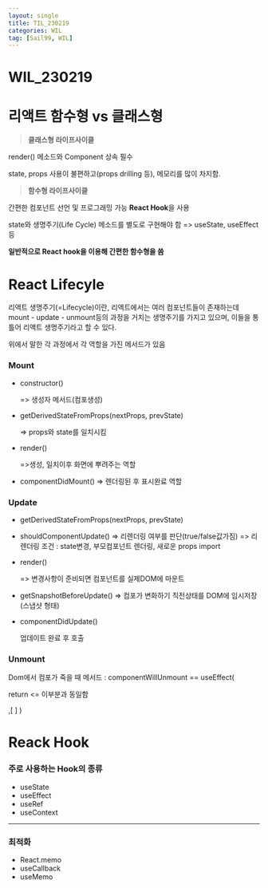 ```yaml
---
layout: single
title: TIL_230219
categories: WIL
tag: [Sail99, WIL]
---
```




# WIL_230219



# 리액트 함수형 vs 클래스형

> **클래스형 라이프사이클**

render() 메소드와 Component 상속 필수

state, props 사용이 불편하고(props drilling 등), 메모리를 많이 차지함.



>  **함수형 라이프사이클**

간편한 컴포넌트 선언 및 프로그래밍 가능 **React Hook**을 사용

state와 생명주기(Life Cycle) 메소드를 별도로 구현해야 함 => useState, useEffect 등



**일반적으로 React hook을 이용해 간편한 함수형을 씀**

# React Lifecyle

리액트 생명주기(=Lifecycle)이란, 리액트에서는 여러 컴포넌트들이 존재하는데 
mount - update - unmount등의 과정을 거치는 생명주기를 가지고 있으며,
이들을 통틀어 리액트 생명주기라고 할 수 있다.

위에서 말한 각 과정에서 각 역할을 가진 메서드가 있음



### Mount

- constructor()

  => 생성자 메서드(컴포생성)

- getDerivedStateFromProps(nextProps, prevState)

  => props와 state를 일치시킴

- render()

  =>생성, 일치이후 화면에 뿌려주는 역할

- componentDidMount()
  => 렌더링된 후 표시완료 역할



### Update

- getDerivedStateFromProps(nextProps, prevState)

- shouldComponentUpdate()
  => 리렌더링 여부를 판단(true/false값가짐)
  => 리렌더링 조건 : state변경, 부모컴포넌트 렌더링, 새로운 props import

- render()

  => 변경사항이 준비되면 컴포넌트를 실제DOM에 마운트

- getSnapshotBeforeUpdate()
  => 컴포가 변화하기 직전상태를 DOM에 임시저장(스냅샷 형태)

- componentDidUpdate()

  업데이트 완료 후 호출

### Unmount

Dom에서 컴포가 죽을 때
메서드 : componentWillUnmount 
== useEffect(

return <= 이부분과 동일함

,[ ] )





# Reack Hook

### 주로 사용하는 Hook의 종류

- useState
- useEffect
- useRef
- useContext

---

### 최적화

- React.memo
- useCallback
- useMemo 



